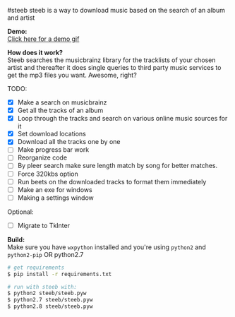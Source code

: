 #steeb
steeb is a way to download music based on the search of an album and artist

**Demo:**  
[Click here for a demo gif](http://i.imgur.com/bulRcP1.gif)


**How does it work?**  
Steeb searches the musicbrainz library for the tracklists of your chosen artist and thereafter it does single queries to third party music services to get the mp3 files you want. Awesome, right?  

TODO:
- [x] Make a search on musicbrainz
- [x] Get all the tracks of an album
- [x] Loop through the tracks and search on various online music sources for it
- [x] Set download locations
- [x] Download all the tracks one by one
- [ ] Make progress bar work
- [ ] Reorganize code
- [ ] By pleer search make sure length match by song for better matches.
- [ ] Force 320kbs option
- [ ] Run beets on the downloaded tracks to format them immediately
- [ ] Make an exe for windows
- [ ] Making a settings window

Optional:
- [ ] Migrate to TkInter

**Build:**  
Make sure you have `wxpython` installed and you're using `python2` and `python2-pip` OR python2.7

```bash
# get requirements
$ pip install -r requirements.txt 

# run with steeb with: 
$ python2 steeb/steeb.pyw
$ python2.7 steeb/steeb.pyw
$ python2.8 steeb/steeb.pyw
```
